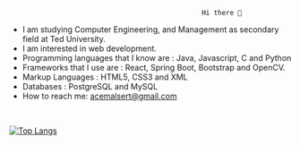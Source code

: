                                                     Hi there 👋
- I am studying Computer Engineering, and Management as secondary field at Ted University. 
- I am interested in web development.
- Programming languages that I know are : Java, Javascript, C and Python 
- Frameworks that I use are : React, Spring Boot, Bootstrap and OpenCV. 
- Markup Languages : HTML5, CSS3 and XML
- Databases : PostgreSQL and MySQL
- How to reach me: acemalsert@gmail.com

<br>

[![Top Langs](https://github-readme-stats.vercel.app/api/top-langs/?username=acemalsert&layout=compact&langs_count=6)](https://github.com/anuraghazra/github-readme-stats)


